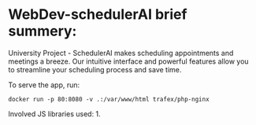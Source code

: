# WebDev-schedulerAI brief summery:
University Project - SchedulerAI makes scheduling appointments and meetings a breeze. Our intuitive interface and powerful features allow you to streamline your scheduling process and save time.


To serve the app, run:
 ```
 docker run -p 80:8080 -v .:/var/www/html trafex/php-nginx
 ```
 Involved JS libraries used:
 1.
